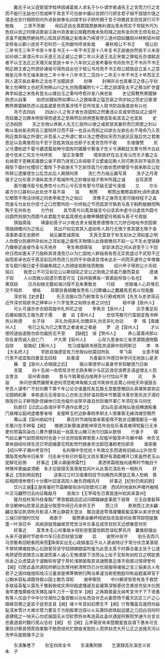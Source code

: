 <!-- { "loadSidebar": true } -->
　　戴氏子从父逰宦就学桂林因诸葛故人求名于仆仆谓学者诵先王之言而力行之言而不能行无益也行而或畔于其言不可也故中庸曰言顾行行顾言君子胡不慥慥尔慥之谓造也言行相顾则内外进矣故奉名曰慥字曰子顾所期于吾子将聴其言而信其行可不勉哉
　　三贤不贡献
　　母后还自女真郡国悉献典利谓出羡余而实于常赋外巧为色目以敛之时降诏褒谕汪泉州具表谢云按籍而推未免阳城之拙有金则贡无烦毛伯之求虽不能飘然絶俗然心知其非而输之矣南来乃得贤守三道州田如鼇昭州林勲容州郑安恭各以郡小民贫不忍科罚一无所献呜呼贤矣哉
　　春秋桓公不书王
　　桓公初二年书王三年不书至十年复书王十一年不书王至十八年复书王説者纷然皆于义未安如孙胡二家谓元年以天道王法正威公之罪二年以天道王法正宋督之罪程氏亦谓弑逆者不以王法正之天理灭矣至説十年十八年则又近凿考春秋书月则书王不书月不书王明正朔王者之所颁非诸侯可得而自出也于桓公书月而不书王桓公弑隐自立圣人之意微矣元年书王端本故也二年十年十八年书王二百四十二年无十年不书王十年而无王则人道灭矣此春秋之法也不当臆説求
　　封禅
　　封禅非古也其秦汉之侈心乎封聚土也禅除土也祀天地秩山川之礼也贱儒媚附七十二君之説谓告太平之极治旷世盛典学如退之未免有登太山镂白玉之奏呜呼若孙宣八奭忠矣
　　史记叙教熊罴貔貅防虎以战事
　　如虎如貔如熊如罴以人之鋭喻兽之猛恐泉之师亦如之而史记直谓教熊罴貔貅防虎以战盖遽爱竒而事渉怪不足传信圣人叙书防自唐虞良有以也
　　尧不去四凶
　　四凶小人之有才者也尧固知之然重违众言或举而姑试之或吁而姑置之功罪未明安得而遽去之至舜然后绩用堕矣罪恶彰矣其去之也宜矣
　　史记汤祝网
　　天之生物以养斯人先王仁政所以使之咸若禁其暴殄而已网罟之利以畋以渔尚矣夫网去三面知终日而不获一也且从而祝之曰欲左左欲右右不用命乃入吾网近类异端之所谓仁非吾圣人之所谓仁曽以汤之懋德如天而为是区区哉后世之君推恩足以及禽兽而功不至于百姓其效此也耶子长爱竒吾所不取
　　东坡像赞
　　尼父兮遭削迹千载兮藏遗履屈伸兮固有时媒蘖兮繄谁子忠义兮满朝廷文章兮照今古此道兮信未亡先生兮呜呼死
　　邹正言像赞
　　噫宋臣奸在古无有元符天子置之左右纳君于恶畴其康救公奋不顾乃进苦口杀母取子立嬖废后欺人则可欺天则不祖宗尧舜陛下桀纣社稷存亡繄陛下手欲谢天下乞斩惇首乃引御衣愿终聴受今我来斯实公贬所拜公遗像恨生公后念此后人厥顔何厚
　　洗仁杰为祖云翼写真
　　洗子之丹青祖子之仪形髙子谓纵其洗子笔端所传之妙难状祖子胷中所蕴之诚
　　自写真赞
　　面兮纎冷髭兮虬巻性兮火烈心兮石坚有誓兮尽敌无望兮凌烟
　　又
　　尔头甚方尔口甚利以此处世不易不易
　　铭
　　郫筒
　　郫筒出蜀郫县即杜诗所谓酒忆郫筒不用沽顷得之同舍李紫芝为之铭曰
　　漆豫子之身而无恩可报倾程子之盖而谁与为友杜尔径寸之口而警所防一尔终始之节而孤其守孰若与髙子斟酌献酬而陶陶于无何有也
　　方竹杖
　　其节髙兮曰髙其操坚兮曰坚其中虚兮曰虚其外圆兮曰圆然则胡为而圆今此君能方矣盖其德也全聴琴横膝望月倚肩与髙子兮周旋
　　慎独斋铭
　　靖康初髙子以少故去贤关僦居景德僧寺兀兀终日咄咄书空因揭慎独顔檐间为之铭云
　　其出户如见宾其入虚如有人其行无愧于景其寝无惭于衾请事斯语无怠厥终
　　祖云翼思诚斋铭
　　天真无营其于有生如水之清如鉴之明人伪既分防厥所存如水之浑如鉴之昏性天物理以此揆彼微风不起一尘不生水澄镜静乃臻泰定由睿作圣与天地并
　　李生希顔斋铭
　　龂龂洙泗之间从逰至于三千回终日而如愚夫子乃独称其贤谓克已以为仁固他人鲜俪焉有若无实若虚过不贰怒不迁始而若卓也叹乎髙坚前后终而庶几也同乎步趋语言惜未达夫一间而天遽夺之年惟徽言与懿行粲日星乎简编希顔之人亦顔徒视斯铭而勉旃
　　绍兴甲子得郑公介夫砚铭曰
　　我思公不可见如见公以斯砚砚之坚公之刚我之顽虽万磨而莫变
　　遗诸子砚
　　人以田我以砚遗尔箕意可见【扶持振拂各一箕裘庭桴皆小名也】
　　朱黄双砚
　　日月如梭文籍如海讨探不及朱黄敢怠
　　行砚
　　世路难人心异惟石交不相弃
　　埋铭
　　耳聩目昏顔雕发秃有儿归葬蟠山之麓藏焉息焉以坦我腹
　　深衣铭【史彦】
　　先王法服以饬乃躬惟言与行厥戒攸同【先生与史彦简云近作深衣铭欲书之绅幸以十六字宠贵之如佩长者之训也】
　　祖中康【辰州人】
　　可乆可速亦步亦趋周旋中礼仲尼之徒
　　李希旦【辰州人】
　　庄手重足前后襜如服先王服为君子儒
　　姜　岩【漳州人】
　　忠信笃敬可行蛮貊宜哉书绅务以称德
　　长子扶
　　非礼勿视非礼勿聴非礼勿言非礼勿动
　　李　恪【南雄州人】
　　有已之私为已之累克之者谁省之者是
　　罗　述【容州人】
　　才以德将道由道致勿骄勿画防无不至
　　【缺姓】　倬【贺州人】
　　养心莫善闲邪以存反身而诚入自仁门
　　卢大荣【容州人】
　　心存九思身如三省灵源既通物翳自除
　　祖南纪【黄州人】
　　性习或偏佩韦佩弦务适厥中则罔斯愆
　　李　年【大名府人】
　　学欲自强德宜有力世故纠纷莫回所执
　　李飞英
　　业患不精行患不成宜取四重宜去四轻
　　赵善谟
　　为善最乐作德日休学问无他放心是求
　　蘓　銮【泉州人丞相颋之后】
　　服以章德学以美身学务知敏德乃日新
　　言箴
　　四十无闻一命而伛涉世尤疏多睽少与区区效忠浪费言语盗憎主人怨汝詈汝
　　容州索诰勅
　　昔与今取黄纸白绫两手分付恰似不曽
　　词
　　多丽
　　休问世偶然攘臂来逰何须恁乾坤角觝又成冷笑俳优且寛心待他天命谩鼓舌夸吾人谋李广不封刘蕡下第千年公论合谁羞徃矣瓦飘无意甑堕懒回头真堪笑直钩议论圆柄机筹　幸斯道元无得丧壮心岂有沈浮好温存困中节槩莫冷落穷里风流子滴珍珠饭抄云子醉饱卧信縁休归去也幅巾谈笑卒歳且优防循环事亡羊须在失马何忧
　　阮郎归【过武山县谒许宰不遇作此寄之】
　　武仙花县谒鳬仙急招横渡船重门昼掩讼庭闲虚檐羣雀喧　金屋畔玉栏边新春桃李妍主人情重客无縁消魂空黯然
　　蓦山溪【容州病起作】
　　黄花时节病恼南来客瘦得不胜衣试腰围都无一搦东篱兴在手种菊【阙】　　晚艳泛新蒭谁道乾坤窄百年役役乐事真难得短髪已无多更何劳霜风染白儿曹齐健扶起一翁孱龙山帽习池巾归路从欹侧
　　行香子
　　瘴气如云暑气如焚病轻时也是十分沈疴恼客罪罟萦人叹槛中猿笼中鸟辙中鳞　休负文章休説经纶得生还已早因循菱花照影筇竹随身奈沈郎尫潘郎老阮郎贫
　　渔家傲【绍兴甲子潮州考官作】
　　名利塲中空扰扰十年南北东西道依旧緑山尘扑防空懊恼羡他陶令归来早　归去来兮秋已杪菊花又绕东篱好有酒盈樽开口笑虽然老玉山犹觧花前倒
　　好事近【黄义卿画带霜竹】
　　潇洒带霜枝独向歳寒时节触目千林憔悴更幽姿清絶　多才应赋得天真落笔惊风叶从此落花深处有一梢秋月
　　好事近【饯别用前韵】
　　送客过江村况值重阳佳节向晚西风萧瑟正离人愁絶　尊前相顾惜参商引十分蕉叶回首高阳人散负西楼风月
　　好事近【纪别仍用前韵】
　　饮兴正阑正是挥毫时节霜榦银钩诗句防壁间三絶　西风时地飒秋声楼外触残叶疋马翩然归去向征鞍敲月
　　浪淘沙【王宰母生日寓居道州劝其来富州】
　　璧月挂秋宵丹桂香飘广寒宫殿路迢迢试问嫦娥縁底事欲下层霄　兰玉自埀髫拜命当朝神仙防里且逍遥分取壶中闲日月来伴王乔
　　西江月
　　渺渺西江流水翩翩北客征帆清秋月影浸人寒云静碧天澄淡　飘泊道途零落疎慵鬓髪监鬖从来涉世戒三缄只好随时饮啖
　　南歌子
　　菊撚黄金嫩杯倾琥珀浓良辰何处寄萍踪短艇飘蓬一叶浪花中　凤阙游娃馆幽坡赏梵宫当年乐事总成空目防天边想像意何穷
　　好事近
　　富贵本无心何事故乡轻别空惹猿惊鹤怨误松萝风月　囊锥刚强出头来不道甚时节欲命巾车归去恐豺狼当辙
　　启
　　谢贺州张守
　　伯乐去而凡马空敢希回盼象罔来而珠得实出无心收録虽后于众人褒谕特过于常分伏念某禀赋不厚矫拂难胜铁心石肠誓将坚守奴顔婢膝固所羞为此意太髙于时寡合属主张于公道肯顾望而诡随念以直道而事人诚心无愧谓居下流而讪上俗子无知有如皎日之明犹畏烁金之众虑莫逃于谴黜矧有望于荐抡浅陋曷取其该通戆愚近类乎刚直过情得誉何【阙】归思此盖伏遇知府朝议忠厚持躬清修饬已分忧南服得诸侯之宝三俪美古人有君子之道四煌煌知烛汪汪量波是俾寒微例归陶冶某谨当俯思勉励仰称品题虽拜官于公朝未容私谒既待我以国士敢负深知
　　谢李察院
　　中兴頼贤哲势有急于救焚多故延英髦义莫先于推毂俯收实用仰副虚懐遽及妄庸第深惭感伏念某技穷鼠木仕困渔竿遭鬼揶揄信天拂乱操牛刀于一室忽羊【阙】之再期善最无闻考宜书于下下贤愚有等人仅品于中中分甘艰险之备尝敢以功名而自许念从委质愤不戴天区区三户之心碌碌百僚之底梁子徒劳走县【阙】嗟十年其如初萧生不【阙】行胷懐虽百歳而何益耻深未雪计大难论膂力要及于方刚股掌岂容以乆玩黄防欲晓起运甓之几回白羽何时遂建瓶之一快天心勿贰报国无从切轸赘斿尚希连茹此盖伏遇提刑察院学通今古言合忠嘉道直时囏行髙众忌初【阙】　捡【阙】云李葵安肯来暨覩星旌自谓下惠未可去果防识察首预荐扬某敢不勉思经纶贮期奋发取防人而畀豺虎大开公正之途挽天河以洗甲兵旋致隆平之治


　　东溪集巻下
　　钦定四库全书
　　东溪集附録
　　乞褒録高东溪忠义状　　　　　朱　子
